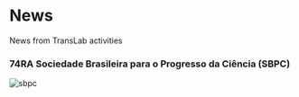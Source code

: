 # News
News from TransLab activities


### 74RA Sociedade Brasileira para o Progresso da Ciência (SBPC)


![sbpc](https://user-images.githubusercontent.com/94637980/180782041-c93348c3-b6ab-4891-93a2-25aa6dfde477.PNG)
